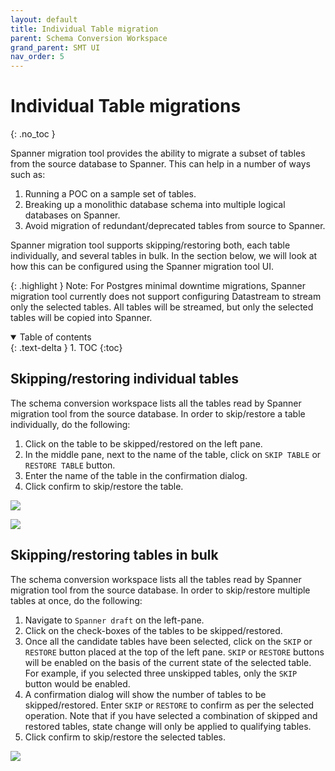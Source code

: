 ```yaml
---
layout: default
title: Individual Table migration
parent: Schema Conversion Workspace
grand_parent: SMT UI
nav_order: 5
---
```


# Individual Table migrations
{: .no_toc }

Spanner migration tool provides the ability to migrate a subset of tables from the source database to Spanner. This can help in a number of ways such as:

1. Running a POC on a sample set of tables.
2. Breaking up a monolithic database schema into multiple logical databases on Spanner.
3. Avoid migration of redundant/deprecated tables from source to Spanner.

Spanner migration tool supports skipping/restoring both, each table individually, and several tables in bulk.
In the section below, we will look at how this can be configured using the Spanner migration tool UI.

{: .highlight }
Note: For Postgres minimal downtime migrations, Spanner migration tool currently does not support configuring Datastream to stream only the selected tables. All tables will be streamed, but only the selected tables will be copied into Spanner.

<details open markdown="block">
  <summary>
    Table of contents
  </summary>
  {: .text-delta }
1. TOC
{:toc}
</details>

## Skipping/restoring individual tables

The schema conversion workspace lists all the tables read by Spanner migration tool from the source database. In order to skip/restore a table individually, do the following:

1. Click on the table to be skipped/restored on the left pane.
2. In the middle pane, next to the name of the table, click on `SKIP TABLE` or `RESTORE TABLE` button.
3. Enter the name of the table in the confirmation dialog.
4. Click confirm to skip/restore the table.

![](https://services.google.com/fh/files/helpcenter/asset-fajgvy8szur.png)

![](https://services.google.com/fh/files/helpcenter/asset-xh794zlmncd.png)

## Skipping/restoring tables in bulk

The schema conversion workspace lists all the tables read by Spanner migration tool from the source database. In order to skip/restore multiple tables at once, do the following:

1. Navigate to `Spanner draft` on the left-pane.
1. Click on the check-boxes of the tables to be skipped/restored.
2. Once all the candidate tables have been selected, click on the `SKIP` or `RESTORE` button placed at the top of the left pane. `SKIP` or `RESTORE` buttons will be enabled on the basis of the current state of the selected table. For example, if you selected three unskipped tables, only the `SKIP` button would be enabled.
3. A confirmation dialog will show the number of tables to be skipped/restored. Enter `SKIP` or `RESTORE` to confirm as per the selected operation. Note that if you have selected a combination of skipped and restored tables, state change will only be applied to qualifying tables.
4. Click confirm to skip/restore the selected tables.


![](https://services.google.com/fh/files/helpcenter/asset-xghjiq5wbhc.png)